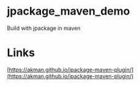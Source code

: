 # jpackage_maven_demo
Build with jpackage in maven

# Links 

[https://akman.github.io/jpackage-maven-plugin/](https://akman.github.io/jpackage-maven-plugin/)
